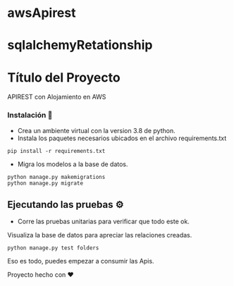 # awsApirest

# sqlalchemyRetationship

# Título del Proyecto

APIREST con Alojamiento en AWS
### Instalación 🔧

* Crea un ambiente virtual con la version 3.8 de python. 
* Instala los paquetes necesarios ubicados en el archivo requirements.txt

```
pip install -r requirements.txt
```

* Migra los modelos a la base de datos.

```
python manage.py makemigrations
python manage.py migrate

```

## Ejecutando las pruebas ⚙️

* Corre las pruebas unitarias para verificar que todo este ok.

Visualiza la base de datos para apreciar las relaciones creadas.

```
python manage.py test folders
```
Eso es todo, puedes empezar a consumir las Apis.

Proyecto hecho con ❤️
